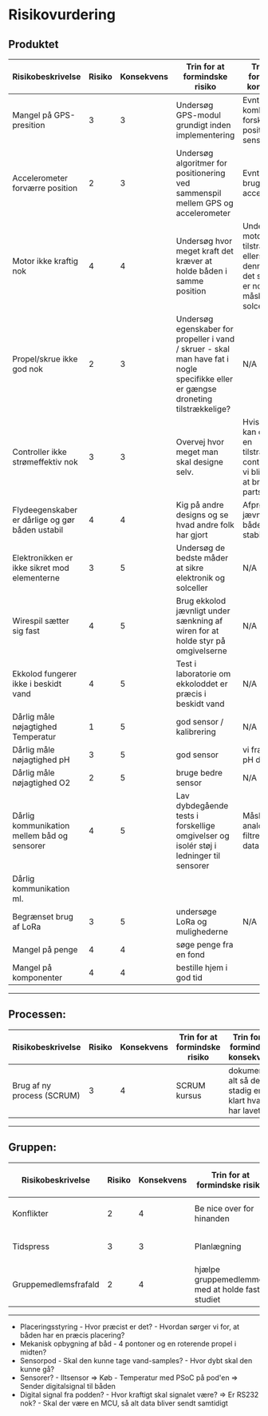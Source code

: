 [comment]: <> (Projektet omhandler en autonom båd der skal sejle ved hjælp af strøm fra solceller. Båden skal indsamle data i en sø og sende disse data via et LoRa-modul.)
[comment]: <> (Derefter skal data sendes til en webserver. De målte data skal være temperatur og ilt-indhold i vandet. Båden skal ydermere bruge et ekkolod til at dybdemåle.)
# Risikovurdering
## Produktet

| Risikobeskrivelse | Risiko | Konsekvens | Trin for at formindske risiko | Trin for at formindske konsekvens | ny risiko | ny konsekvens | ID |
|-------------------|--------|------------|-------------------------------|-----------------------------------|-----------|---------------|----|
| Mangel på GPS-presition | 3 | 3 | Undersøg GPS-modul grundigt inden implementering | Evnt. kombiner flere forskellige positions-sensor | 2 | 1 | 1 |
| Accelerometer forværre position | 2 | 3 | Undersøg algoritmer for positionering ved sammenspil mellem GPS og accelerometer | Evnt. ikke bruge accelerometer | 2 | 1 | 2 |
| Motor ikke kraftig nok| 4 | 4 | Undersøg hvor meget kraft det kræver at holde båden i samme position | Undersøg om motoren er tilstrækkelig - ellers skift denne. Hvis det stadig ikke er nok skal der måske flere solceller på. | 3 | 2 | 3 |
| Propel/skrue ikke god nok | 2 | 3 | Undersøg egenskaber for propeller i vand / skruer - skal man have fat i nogle specifikke eller er gængse droneting tilstrækkelige? | N/A | 1 | 2 | 4 |
| Controller ikke strømeffektiv nok | 3 | 3 | Overvej hvor meget man skal designe selv. | Hvis vi ikke kan designe en tilstrækkelig controller kan vi blive nødt til at bruge en 3. parts. | 2 | 1 | 5 |
| Flydeegenskaber er dårlige og gør båden ustabil | 4 | 4 | Kig på andre designs og se hvad andre folk har gjort | Afprøv jævnligt bådens stabilitet | 2 | 2 | 6 |
| Elektronikken er ikke sikret mod elementerne | 3 | 5 | Undersøg de bedste måder at sikre elektronik og solceller | N/A | 2 | 5 | 7 |
| Wirespil sætter sig fast | 4 | 5 | Brug ekkolod jævnligt under sænkning af wiren for at holde styr på omgivelserne | N/A | 2 | 5 | 8 |
| Ekkolod fungerer ikke i beskidt vand | 4 | 5 | Test i laboratorie om ekkoloddet er præcis i beskidt vand | N/A | 2 | 4 | 9 |
| Dårlig måle nøjagtighed Temperatur| 1 | 5 | god sensor / kalibrering | N/A | 1 | 5 | 10 |
| Dårlig måle nøjagtighed pH| 3 | 5 | god sensor | vi fravælger pH data | 1 | 5 | 11 |
| Dårlig måle nøjagtighed O2| 2 | 5 | bruge bedre sensor | N/A | 1 | 5 | 12 |
| Dårlig kommunikation mellem båd og sensorer | 4 | 5 | Lav dybdegående tests i forskellige omgivelser og isolér støj i ledninger til sensorer | Måske noget analog filtrering af datasignalerne | 2 | 5 | 13 |
| Dårlig kommunikation ml. | | | | | | | 14 |
| Begrænset brug af LoRa | 3 | 5 | undersøge LoRa og mulighederne | N/A | 1| 5| 15 | 
| Mangel på penge | 4 | 4 | søge penge fra en fond |||||
| Mangel på komponenter | 4 | 4 | bestille hjem i god tid |||||
---

## Processen:
| Risikobeskrivelse | Risiko | Konsekvens | Trin for at formindske risiko | Trin for at formindske konsekvens | ny risiko | ny konsekvens | ID |
|-------------------|--------|------------|-------------------------------|-----------------------------------|-----------|---------------|----|
| Brug af ny process (SCRUM) | 3 | 4 | SCRUM kursus | dokumenter alt så det stadig er klart hvad vi har lavet | 2 | 2 | P1 |

---

## Gruppen:
| Risikobeskrivelse | Risiko | Konsekvens | Trin for at formindske risiko | Trin for at formindske konsekvens | ny risiko | ny konsekvens | ID |
|-------------------|--------|------------|-------------------------------|-----------------------------------|-----------|---------------|----|
| Konflikter | 2 | 4 | Be nice over for hinanden | Konflikter skal løses ASAP | 1 | 2 | G1 |
| Tidspress | 3 | 3 | Planlægning | Sprints der producerer noget | 1 | 2 | G2 |
| Gruppemedlemsfrafald | 2 | 4 | hjælpe gruppemedlemmer med at holde fast i studiet | vidensdeling | 1 | 1 | G3 |

---





- Placeringsstyring
        - Hvor præcist er det?
        - Hvordan sørger vi for, at båden har en præcis placering?
- Mekanisk opbygning af båd
        - 4 pontoner og en roterende propel i midten?
- Sensorpod
        - Skal den kunne tage vand-samples?
        - Hvor dybt skal den kunne gå?
- Sensorer?
        - Iltsensor => Køb
        - Temperatur med PSoC på pod'en => Sender digitalsignal til båden
- Digital signal fra podden?
        - Hvor kraftigt skal signalet være? => Er RS232 nok?
        - Skal der være en MCU, så alt data bliver sendt samtidigt

